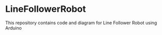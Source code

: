 # LineFollowerRobot
This repository contains code and diagram for Line Follower Robot using Arduino
